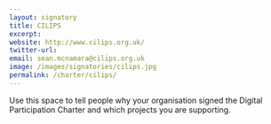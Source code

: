 ```yaml
---
layout: signatory
title: CILIPS
excerpt: 
website: http://www.cilips.org.uk/
twitter-url: 
email: sean.mcnamara@cilips.org.uk
image: /images/signatories/cilips.jpg
permalink: /charter/cilips/
---
```



Use this space to tell people why your organisation signed the Digital Participation Charter and which projects you are supporting.
